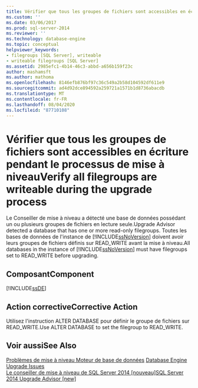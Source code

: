 ```yaml
---
title: Vérifier que tous les groupes de fichiers sont accessibles en écriture pendant le processus de mise à niveau | Microsoft Docs
ms.custom: ''
ms.date: 03/06/2017
ms.prod: sql-server-2014
ms.reviewer: ''
ms.technology: database-engine
ms.topic: conceptual
helpviewer_keywords:
- filegroups [SQL Server], writeable
- writeable filegroups [SQL Server]
ms.assetid: 2985efc1-4b14-46c3-abbd-a656b159f23c
author: mashamsft
ms.author: mathoma
ms.openlocfilehash: 8146efb876bf97c36c549a2b58d104592df611e9
ms.sourcegitcommit: ad4d92dce894592a259721a1571b1d8736abacdb
ms.translationtype: MT
ms.contentlocale: fr-FR
ms.lasthandoff: 08/04/2020
ms.locfileid: "87710108"
---
```

# <a name="verify-all-filegroups-are-writeable-during-the-upgrade-process"></a><span data-ttu-id="2a838-102">Vérifier que tous les groupes de fichiers sont accessibles en écriture pendant le processus de mise à niveau</span><span class="sxs-lookup"><span data-stu-id="2a838-102">Verify all filegroups are writeable during the upgrade process</span></span>
  <span data-ttu-id="2a838-103">Le Conseiller de mise à niveau a détecté une base de données possédant un ou plusieurs groupes de fichiers en lecture seule.</span><span class="sxs-lookup"><span data-stu-id="2a838-103">Upgrade Advisor detected a database that has one or more read-only filegroups.</span></span> <span data-ttu-id="2a838-104">Toutes les bases de données de l'instance de [!INCLUDE[ssNoVersion](../../includes/ssnoversion-md.md)] doivent avoir leurs groupes de fichiers définis sur READ_WRITE avant la mise à niveau.</span><span class="sxs-lookup"><span data-stu-id="2a838-104">All databases in the instance of [!INCLUDE[ssNoVersion](../../includes/ssnoversion-md.md)] must have filegroups set to READ_WRITE before upgrading.</span></span>  
  
## <a name="component"></a><span data-ttu-id="2a838-105">Composant</span><span class="sxs-lookup"><span data-stu-id="2a838-105">Component</span></span>  
 [!INCLUDE[ssDE](../../includes/ssde-md.md)]  
  
## <a name="corrective-action"></a><span data-ttu-id="2a838-106">Action corrective</span><span class="sxs-lookup"><span data-stu-id="2a838-106">Corrective Action</span></span>  
 <span data-ttu-id="2a838-107">Utilisez l'instruction ALTER DATABASE pour définir le groupe de fichiers sur READ_WRITE.</span><span class="sxs-lookup"><span data-stu-id="2a838-107">Use ALTER DATABASE to set the filegroup to READ_WRITE.</span></span>  
  
## <a name="see-also"></a><span data-ttu-id="2a838-108">Voir aussi</span><span class="sxs-lookup"><span data-stu-id="2a838-108">See Also</span></span>  
 <span data-ttu-id="2a838-109">[Problèmes de mise à niveau Moteur de base de données](../../../2014/sql-server/install/database-engine-upgrade-issues.md) </span><span class="sxs-lookup"><span data-stu-id="2a838-109">[Database Engine Upgrade Issues](../../../2014/sql-server/install/database-engine-upgrade-issues.md) </span></span>  
 [<span data-ttu-id="2a838-110">Le conseiller de mise à niveau de SQL Server 2014 &#91;nouveau&#93;</span><span class="sxs-lookup"><span data-stu-id="2a838-110">SQL Server 2014 Upgrade Advisor &#91;new&#93;</span></span>](sql-server-2014-upgrade-advisor.md)  
  
  
